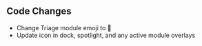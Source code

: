 ## Code Changes

- Change Triage module emoji to 🏥
- Update icon in dock, spotlight, and any active module overlays
